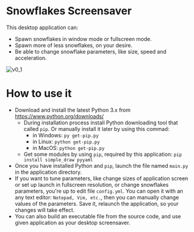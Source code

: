 # Snowflakes Screensaver

This desktop application can:

- Spawn snowflakes in window mode or fullscreen mode.
- Spawn more of less snowflakes, on your desire.
- Be able to change snowflake parameters, like size, speed and acceleration.

![v0_1](https://user-images.githubusercontent.com/36193247/230888007-9ea05445-092b-4c35-87f1-091f63fa6337.png)

# How to use it

- Download and install the latest Python 3.x from https://www.python.org/downloads/
    - During installation process install Python downloading tool that called `pip`. Or manually install it later by using this commad:
        - in Windows:
            `py get-pip.py`
        - in Linux:
            `python get-pip.py`
        - in MacOS:
            `python get-pip.py`
    - Get some modules by using `pip`, required by this application:
        `pip install simple_draw pyyaml`
- Once you have installed Python and `pip`, launch the file named `main.py` in the application directory.
- If you want to tune parameters, like change sizes of application screen or set up launch in fullscreen resolution, or change snowflakes parameters, you're up to edit file `config.yml`. You can open it with an any text editor: `Notepad, Vim, etc.`, then you can manually change values of the parameters. Save it, relaunch the application, so your changes will take effect.
- You can also build an executable file from the source code, and use given application as your desktop screensaver.
